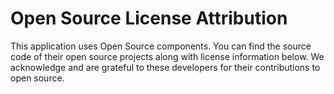 # Open Source License Attribution

This application uses Open Source components. You can find the source
code of their open source projects along with license information below.
We acknowledge and are grateful to these developers for their contributions
to open source.
